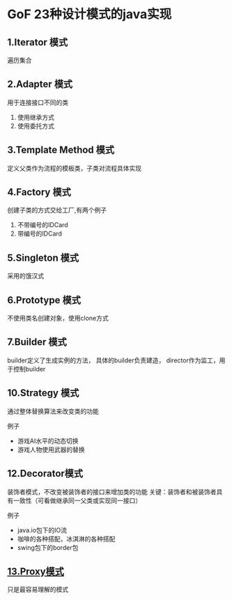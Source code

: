 # GoF 23种设计模式的java实现

## 1.Iterator 模式
遍历集合
## 2.Adapter 模式
用于连接接口不同的类

1. 使用继承方式
2. 使用委托方式

## 3.Template Method 模式
定义父类作为流程的模板类，子类对流程具体实现

## 4.Factory 模式
创建子类的方式交给工厂,有两个例子
1. 不带编号的IDCard
2. 带编号的IDCard

## 5.Singleton 模式
采用的饿汉式

## 6.Prototype 模式
不使用类名创建对象，使用clone方式

## 7.Builder 模式
builder定义了生成实例的方法，
具体的builder负责建造，
director作为监工，用于控制builder


## 10.Strategy 模式
通过整体替换算法来改变类的功能

例子
* 游戏AI水平的动态切换
* 游戏人物使用武器的替换

## 12.Decorator模式
装饰者模式，不改变被装饰者的接口来增加类的功能
关键：装饰者和被装饰者具有一致性（可看做继承同一父类或实现同一接口）

例子
* java.io包下的IO流
* 咖啡的各种搭配，冰淇淋的各种搭配
* swing包下的border包

## [13.Proxy模式](https://github.com/jimolonely/java-project/tree/master/design-pattern/src/org/jimo/proxy)
只是最容易理解的模式
